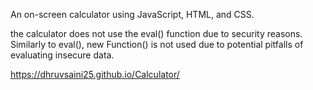 An on-screen calculator using JavaScript, HTML, and CSS.

the calculator does not use the eval() function due to security reasons.
Similarly to eval(), new Function() is not used due to potential pitfalls of evaluating insecure data.

https://dhruvsaini25.github.io/Calculator/
